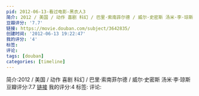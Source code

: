 ```yaml
---
pid: 2012-06-13-看过电影-黑衣人3
简介: 2012 / 美国 / 动作 喜剧 科幻 / 巴里·索南菲尔德 / 威尔·史密斯 汤米·李·琼斯
豆瓣评分: '7.7'
链接: https://movie.douban.com/subject/3642835/
创建时间: '2012-06-13 19:22:47'
我的评分: '4'
标签:
评论:
tags: [douban]
categories: [timeline]
---
```

简介:2012 / 美国 / 动作 喜剧 科幻 / 巴里·索南菲尔德 / 威尔·史密斯 汤米·李·琼斯
豆瓣评分:7.7
[链接](https://movie.douban.com/subject/3642835/)
我的评分:4
标签:
评论:
